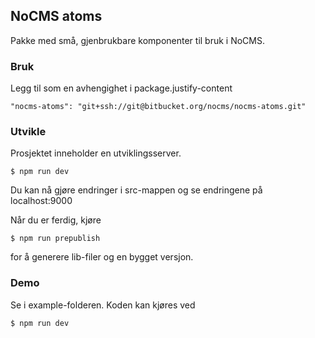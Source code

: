 ## NoCMS atoms

Pakke med små, gjenbrukbare komponenter til bruk i NoCMS.

### Bruk
Legg til som en avhengighet i package.justify-content
```
"nocms-atoms": "git+ssh://git@bitbucket.org/nocms/nocms-atoms.git"
```

### Utvikle
Prosjektet inneholder en utviklingsserver.
```
$ npm run dev
```
Du kan nå gjøre endringer i src-mappen og se endringene på localhost:9000

Når du er ferdig, kjøre
```
$ npm run prepublish
```
for å generere lib-filer og en bygget versjon.

### Demo
Se i example-folderen. Koden kan kjøres ved
```
$ npm run dev
```
